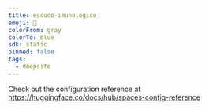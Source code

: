 ```yaml
---
title: escudo-imunologico
emoji: 🐳
colorFrom: gray
colorTo: blue
sdk: static
pinned: false
tags:
  - deepsite
---
```


Check out the configuration reference at https://huggingface.co/docs/hub/spaces-config-reference